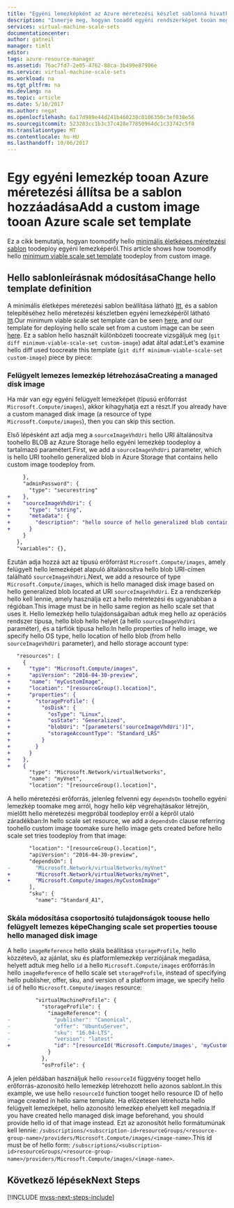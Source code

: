 ```yaml
---
title: "Egyéni lemezképként az Azure méretezési készlet sablonná hivatkozhat |} Microsoft Docs"
description: "Ismerje meg, hogyan tooadd egyéni rendszerképet tooan meglévő Azure virtuálisgép-méretezési csoport sablon"
services: virtual-machine-scale-sets
documentationcenter: 
author: gatneil
manager: timlt
editor: 
tags: azure-resource-manager
ms.assetid: 76ac7fd7-2e05-4762-88ca-3b499e87906e
ms.service: virtual-machine-scale-sets
ms.workload: na
ms.tgt_pltfrm: na
ms.devlang: na
ms.topic: article
ms.date: 5/10/2017
ms.author: negat
ms.openlocfilehash: 6a17d989e44d241b460238c0106350c3ef038e56
ms.sourcegitcommit: 523283cc1b3c37c428e77850964dc1c33742c5f0
ms.translationtype: MT
ms.contentlocale: hu-HU
ms.lasthandoff: 10/06/2017
---
```

# <a name="add-a-custom-image-tooan-azure-scale-set-template"></a><span data-ttu-id="f725f-103">Egy egyéni lemezkép tooan Azure méretezési állítsa be a sablon hozzáadása</span><span class="sxs-lookup"><span data-stu-id="f725f-103">Add a custom image tooan Azure scale set template</span></span>

<span data-ttu-id="f725f-104">Ez a cikk bemutatja, hogyan toomodify hello [minimális életképes méretezési sablon](./virtual-machine-scale-sets-mvss-start.md) toodeploy egyéni lemezképéről.</span><span class="sxs-lookup"><span data-stu-id="f725f-104">This article shows how toomodify hello [minimum viable scale set template](./virtual-machine-scale-sets-mvss-start.md) toodeploy from custom image.</span></span>

## <a name="change-hello-template-definition"></a><span data-ttu-id="f725f-105">Hello sablonleírásnak módosítása</span><span class="sxs-lookup"><span data-stu-id="f725f-105">Change hello template definition</span></span>

<span data-ttu-id="f725f-106">A minimális életképes méretezési sablon beállítása látható [Itt](https://raw.githubusercontent.com/gatneil/mvss/minimum-viable-scale-set/azuredeploy.json), és a sablon telepítéséhez hello méretezési készletben egyéni lemezképéről látható [Itt](https://raw.githubusercontent.com/gatneil/mvss/custom-image/azuredeploy.json).</span><span class="sxs-lookup"><span data-stu-id="f725f-106">Our minimum viable scale set template can be seen [here](https://raw.githubusercontent.com/gatneil/mvss/minimum-viable-scale-set/azuredeploy.json), and our template for deploying hello scale set from a custom image can be seen [here](https://raw.githubusercontent.com/gatneil/mvss/custom-image/azuredeploy.json).</span></span> <span data-ttu-id="f725f-107">Ez a sablon hello használt különbözeti toocreate vizsgáljuk meg (`git diff minimum-viable-scale-set custom-image`) adat által adat:</span><span class="sxs-lookup"><span data-stu-id="f725f-107">Let's examine hello diff used toocreate this template (`git diff minimum-viable-scale-set custom-image`) piece by piece:</span></span>

### <a name="creating-a-managed-disk-image"></a><span data-ttu-id="f725f-108">Felügyelt lemezes lemezkép létrehozása</span><span class="sxs-lookup"><span data-stu-id="f725f-108">Creating a managed disk image</span></span>

<span data-ttu-id="f725f-109">Ha már van egy egyéni felügyelt lemezképet (típusú erőforrást `Microsoft.Compute/images`), akkor kihagyhatja ezt a részt.</span><span class="sxs-lookup"><span data-stu-id="f725f-109">If you already have a custom managed disk image (a resource of type `Microsoft.Compute/images`), then you can skip this section.</span></span>

<span data-ttu-id="f725f-110">Első lépésként azt adja meg a `sourceImageVhdUri` hello URI általánosítva toohello BLOB az Azure Storage hello egyéni lemezkép toodeploy a tartalmazó paramétert.</span><span class="sxs-lookup"><span data-stu-id="f725f-110">First, we add a `sourceImageVhdUri` parameter, which is hello URI toohello generalized blob in Azure Storage that contains hello custom image toodeploy from.</span></span>


```diff
     },
     "adminPassword": {
       "type": "securestring"
+    },
+    "sourceImageVhdUri": {
+      "type": "string",
+      "metadata": {
+        "description": "hello source of hello generalized blob containing hello custom image"
+      }
     }
   },
   "variables": {},
```

<span data-ttu-id="f725f-111">Ezután adja hozzá azt az típusú erőforrást `Microsoft.Compute/images`, amely felügyelt hello lemezképét alapuló általánosítva hello blob URI-címen található `sourceImageVhdUri`.</span><span class="sxs-lookup"><span data-stu-id="f725f-111">Next, we add a resource of type `Microsoft.Compute/images`, which is hello managed disk image based on hello generalized blob located at URI `sourceImageVhdUri`.</span></span> <span data-ttu-id="f725f-112">Ez a rendszerkép hello kell lennie, amely használja ezt a hello méretezési és ugyanabban a régióban.</span><span class="sxs-lookup"><span data-stu-id="f725f-112">This image must be in hello same region as hello scale set that uses it.</span></span> <span data-ttu-id="f725f-113">Hello lemezkép hello tulajdonságaiban adtuk meg hello az operációs rendszer típusa, hello blob hello helyét (a hello `sourceImageVhdUri` paraméter), és a tárfiók típusa hello:</span><span class="sxs-lookup"><span data-stu-id="f725f-113">In hello properties of hello image, we specify hello OS type, hello location of hello blob (from hello `sourceImageVhdUri` parameter), and hello storage account type:</span></span>

```diff
   "resources": [
     {
+      "type": "Microsoft.Compute/images",
+      "apiVersion": "2016-04-30-preview",
+      "name": "myCustomImage",
+      "location": "[resourceGroup().location]",
+      "properties": {
+        "storageProfile": {
+          "osDisk": {
+            "osType": "Linux",
+            "osState": "Generalized",
+            "blobUri": "[parameters('sourceImageVhdUri')]",
+            "storageAccountType": "Standard_LRS"
+          }
+        }
+      }
+    },
+    {
       "type": "Microsoft.Network/virtualNetworks",
       "name": "myVnet",
       "location": "[resourceGroup().location]",

```

<span data-ttu-id="f725f-114">A hello méretezési erőforrás, jelenleg felvenni egy `dependsOn` toohello egyéni lemezkép toomake meg arról, hogy hello kép végrehajtásakor létrejön, mielőtt hello méretezési megpróbál toodeploy erről a képről utaló záradékban:</span><span class="sxs-lookup"><span data-stu-id="f725f-114">In hello scale set resource, we add a `dependsOn` clause referring toohello custom image toomake sure hello image gets created before hello scale set tries toodeploy from that image:</span></span>

```diff
       "location": "[resourceGroup().location]",
       "apiVersion": "2016-04-30-preview",
       "dependsOn": [
-        "Microsoft.Network/virtualNetworks/myVnet"
+        "Microsoft.Network/virtualNetworks/myVnet",
+        "Microsoft.Compute/images/myCustomImage"
       ],
       "sku": {
         "name": "Standard_A1",

```

### <a name="changing-scale-set-properties-toouse-hello-managed-disk-image"></a><span data-ttu-id="f725f-115">Skála módosítása csoportosító tulajdonságok toouse hello felügyelt lemezes képe</span><span class="sxs-lookup"><span data-stu-id="f725f-115">Changing scale set properties toouse hello managed disk image</span></span>

<span data-ttu-id="f725f-116">A hello `imageReference` hello skála beállítása `storageProfile`, hello közzétevő, az ajánlat, sku és platformlemezkép verziójának megadása, helyett adtuk meg hello `id` a hello `Microsoft.Compute/images` erőforrás:</span><span class="sxs-lookup"><span data-stu-id="f725f-116">In hello `imageReference` of hello scale set `storageProfile`, instead of specifying hello publisher, offer, sku, and version of a platform image, we specify hello `id` of hello `Microsoft.Compute/images` resource:</span></span>

```diff
         "virtualMachineProfile": {
           "storageProfile": {
             "imageReference": {
-              "publisher": "Canonical",
-              "offer": "UbuntuServer",
-              "sku": "16.04-LTS",
-              "version": "latest"
+              "id": "[resourceId('Microsoft.Compute/images', 'myCustomImage')]"
             }
           },
           "osProfile": {
```

<span data-ttu-id="f725f-117">A jelen példában használjuk hello `resourceId` függvény tooget hello erőforrás-azonosító hello lemezkép létrehozott hello azonos sablont.</span><span class="sxs-lookup"><span data-stu-id="f725f-117">In this example, we use hello `resourceId` function tooget hello resource ID of hello image created in hello same template.</span></span> <span data-ttu-id="f725f-118">Ha előzetesen létrehozta hello felügyelt lemezképet, hello azonosító lemezkép ehelyett kell megadnia.</span><span class="sxs-lookup"><span data-stu-id="f725f-118">If you have created hello managed disk image beforehand, you should provide hello id of that image instead.</span></span> <span data-ttu-id="f725f-119">Ezt az azonosítót hello formátumúnak kell lennie: `/subscriptions/<subscription-id>resourceGroups/<resource-group-name>/providers/Microsoft.Compute/images/<image-name>`.</span><span class="sxs-lookup"><span data-stu-id="f725f-119">This id must be of hello form: `/subscriptions/<subscription-id>resourceGroups/<resource-group-name>/providers/Microsoft.Compute/images/<image-name>`.</span></span>


## <a name="next-steps"></a><span data-ttu-id="f725f-120">Következő lépések</span><span class="sxs-lookup"><span data-stu-id="f725f-120">Next Steps</span></span>

[!INCLUDE [mvss-next-steps-include](../../includes/mvss-next-steps.md)]
